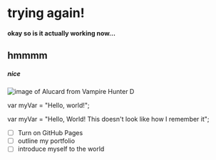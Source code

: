 # trying again!

#### okay so is it actually working now...

## hmmmm
##### nice

![image of Alucard from Vampire Hunter D](https://external-content.duckduckgo.com/iu/?u=https%3A%2F%2Fstatic2.cbrimages.com%2Fwordpress%2Fwp-content%2Fuploads%2F2018%2F10%2FVamp-D.jpg&f=1&nofb=1&ipt=6ce68720de50141ea5fdc75f5ceeb9ec65290da45abd3b4bb34cace0cd686467&ipo=images)

var myVar = "Hello, world!";


var myVar = "Hello, World!  This doesn't look like how I remember it";


- [ ] Turn on GitHub Pages
- [ ] outline my portfolio
- [ ] introduce myself to the world
